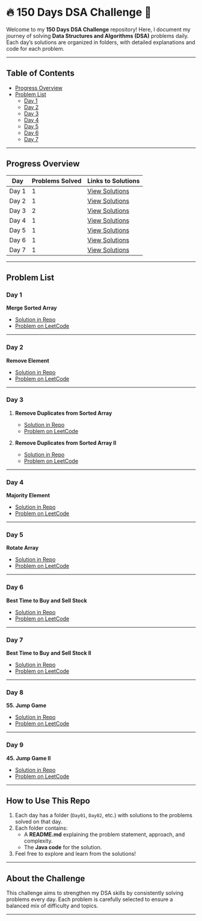 # **🔥 150 Days DSA Challenge 🚀**

Welcome to my **150 Days DSA Challenge** repository! Here, I document my journey of solving **Data Structures and Algorithms (DSA)** problems daily. Each day’s solutions are organized in folders, with detailed explanations and code for each problem.

---

## **Table of Contents**
- [Progress Overview](#progress-overview)
- [Problem List](#problem-list)
   - [Day 1](#day-1)
   - [Day 2](#day-2)
   - [Day 3](#day-3)
   - [Day 4](#day-4)
   - [Day 5](#day-5)
   - [Day 6](#day-6)
   - [Day 7](#day-7)

---

## **Progress Overview**
| Day        | Problems Solved | Links to Solutions |  
|------------|-----------------|--------------------|  
| Day 1      | 1               | [View Solutions](#day-1) |  
| Day 2      | 1               | [View Solutions](#day-2) |  
| Day 3      | 2               | [View Solutions](#day-3) |  
| Day 4      | 1               | [View Solutions](#day-4) |  
| Day 5      | 1               | [View Solutions](#day-5) |  
| Day 6      | 1               | [View Solutions](#day-6) |  
| Day 7      | 1               | [View Solutions](#day-7) |  

---

## **Problem List**

### **Day 1**
**Merge Sorted Array**
   - [Solution in Repo](./src/Day01/)
   - [Problem on LeetCode](https://leetcode.com/problems/merge-sorted-array/solutions/6314929/the-most-optimal-in-place-solution-to-me-cg9o/)
---

### **Day 2**

**Remove Element**
   - [Solution in Repo](./src/Day02)
   - [Problem on LeetCode]([https://leetcode.com/problems/remove-element/](https://leetcode.com/problems/remove-element/solutions/6320041/efficient-in-place-solution-to-remove-el-rxii/))

---

### **Day 3**
1. **Remove Duplicates from Sorted Array**
   - [Solution in Repo](./src/Day03/)
   - [Problem on LeetCode]([https://leetcode.com/problems/remove-duplicates-from-sorted-array/](https://leetcode.com/problems/remove-duplicates-from-sorted-array-ii/solutions/6324394/removing-duplicates-allowing-up-to-two-o-atm1/))

2. **Remove Duplicates from Sorted Array II**
   - [Solution in Repo](./src/Day03/)
   - [Problem on LeetCode]([https://leetcode.com/problems/remove-duplicates-from-sorted-array-ii/](https://leetcode.com/problems/remove-duplicates-from-sorted-array/solutions/6324416/removing-duplicates-from-sorted-array-mi-4yf2/))


---

### **Day 4**
**Majority Element**
   - [Solution in Repo](./src/Day04/)
   - [Problem on LeetCode](https://leetcode.com/problems/majority-element/solutions/6328675/efficient-solution-for-finding-the-major-6ko7)


---

### **Day 5**
**Rotate Array**
   - [Solution in Repo](./src/Day05/)
   - [Problem on LeetCode](https://leetcode.com/problems/rotate-array/solutions/6330614/rotate-array-efficiently-in-o-n-on-optim-49f1)


---

### **Day 6**

**Best Time to Buy and Sell Stock**
   - [Solution in Repo](./src/Day04/)
   - [Problem on LeetCode](h[ttps://leetcode.com/problems/best-time-to-buy-and-sell-stock/](https://leetcode.com/problems/best-time-to-buy-and-sell-stock/solutions/6335225/maximize-stock-profit-in-on-optimal-solu-opda))



---

### **Day 7**
**Best Time to Buy and Sell Stock II**
   - [Solution in Repo](./src/Day07/)
   - [Problem on LeetCode](https://leetcode.com/problems/best-time-to-buy-and-sell-stock-ii/solutions/6339645/maximize-stock-profit-with-unlimited-tra-ysa0)

---
### **Day 8**
**55. Jump Game**
   - [Solution in Repo](./src/Day08/)
   - [Problem on LeetCode](https://leetcode.com/problems/jump-game/solutions/6344356/can-you-jump-to-the-last-index-in-o-n-optimal-solution)

---
### **Day 9**
**45. Jump Game II**
   - [Solution in Repo](./src/Day09/)
   - [Problem on LeetCode](https://leetcode.com/problems/jump-game-ii/solutions/6348163/jump-to-the-last-index-with-minimal-jumps-in-o-n-optimal-solution)

---

## **How to Use This Repo**
1. Each day has a folder (`Day01`, `Day02`, etc.) with solutions to the problems solved on that day.
2. Each folder contains:
   - A **README.md** explaining the problem statement, approach, and complexity.
   - The **Java code** for the solution.
3. Feel free to explore and learn from the solutions!

---

## **About the Challenge**
This challenge aims to strengthen my DSA skills by consistently solving problems every day. Each problem is carefully selected to ensure a balanced mix of difficulty and topics.

---

